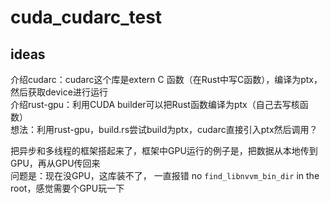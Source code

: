 # cuda_cudarc_test

## ideas
介绍cudarc：cudarc这个库是extern C 函数（在Rust中写C函数），编译为ptx，然后获取device进行运行  
介绍rust-gpu：利用CUDA builder可以把Rust函数编译为ptx（自己去写核函数）  
想法：利用rust-gpu，build.rs尝试build为ptx，cudarc直接引入ptx然后调用？  
  
把异步和多线程的框架搭起来了，框架中GPU运行的例子是，把数据从本地传到GPU，再从GPU传回来  
问题是：现在没GPU，这库装不了， 一直报错 no `find_libnvvm_bin_dir` in the root，感觉需要个GPU玩一下